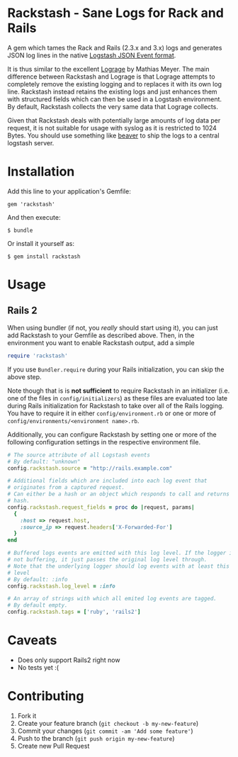 # Rackstash - Sane Logs for Rack and Rails

A gem which tames the Rack and Rails (2.3.x and 3.x) logs and generates JSON
log lines in the native [Logstash JSON Event format](http://logstash.net).

It is thus similar to the excellent
[Lograge](https://github.com/roidrage/lograge) by Mathias Meyer. The main
difference between Rackstash and Lograge is that Lograge attempts to
completely remove the existing logging and to replaces it with its own log
line. Rackstash instead retains the existing logs and just enhances them with
structured fields which can then be used in a Logstash environment. By
default, Rackstash collects the very same data that Lograge collects.

Given that Rackstash deals with potentially large amounts of log data per
request, it is not suitable for usage with syslog as it is restricted to 1024
Bytes. You should use something like
[beaver](https://github.com/josegonzalez/beaver) to ship the logs to a central
logstash server.

# Installation

Add this line to your application's Gemfile:

    gem 'rackstash'

And then execute:

    $ bundle

Or install it yourself as:

    $ gem install rackstash

# Usage

## Rails 2

When using bundler (if not, you *really* should start using it), you can just
add Rackstash to your Gemfile as described above. Then, in the environment
you want to enable Rackstash output, add a simple

```ruby
require 'rackstash'
```

If you use `Bundler.require` during your Rails initialization, you can skip
the above step.

Note though that is is **not sufficient** to require Rackstash
in an initializer (i.e. one of the files in `config/initializers`) as these
files are evaluated too late during Rails initialization for Rackstash to
take over all of the Rails logging. You have to require it in either
`config/environment.rb` or one or more of
`config/environments/<environment name>.rb`.

Additionally, you can configure Rackstash by setting one or more of the
following configuration settings in the respective environment file.

```ruby
# The source attribute of all Logstash events
# By default: "unknown"
config.rackstash.source = "http://rails.example.com"

# Additional fields which are included into each log event that
# originates from a captured request.
# Can either be a hash or an object which responds to call and returns a
# hash.
config.rackstash.request_fields = proc do |request, params|
  {
    :host => request.host,
    :source_ip => request.headers['X-Forwarded-For']
  }
end

# Buffered logs events are emitted with this log level. If the logger is
# not buffering, it just passes the original log level through.
# Note that the underlying logger should log events with at least this log
# level
# By default: :info
config.rackstash.log_level = :info

# An array of strings with which all emited log events are tagged.
# By default empty.
config.rackstash.tags = ['ruby', 'rails2']
```

# Caveats

* Does only support Rails2 right now
* No tests yet :(

# Contributing

1. Fork it
2. Create your feature branch (`git checkout -b my-new-feature`)
3. Commit your changes (`git commit -am 'Add some feature'`)
4. Push to the branch (`git push origin my-new-feature`)
5. Create new Pull Request
